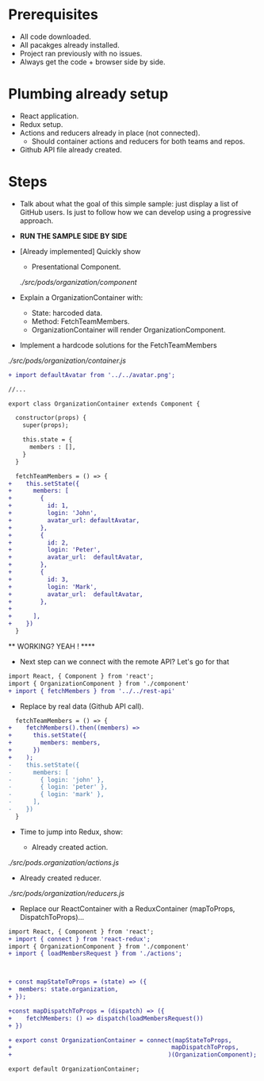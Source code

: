 # Prerequisites

- All code downloaded.
- All pacakges already installed.
- Project ran previously with no issues.
- Always get the code + browser side by side.

# Plumbing already setup 

- React application.
- Redux setup.
- Actions and reducers already in place (not connected).
   - Should container actions and reducers for both teams and repos.
- Github API file already created.


# Steps


- Talk about what the goal of this simple sample: just display a list of GitHub users. Is just to follow how we can develop using a progressive approach.

- **RUN THE SAMPLE SIDE BY SIDE**

- [Already implemented] Quickly show   
   - Presentational Component.

   _./src/pods/organization/component_

- Explain a OrganizationContainer with:
   - State: harcoded data.
   - Method: FetchTeamMembers.
   - OrganizationContainer will render OrganizationComponent.

- Implement a hardcode solutions for the FetchTeamMembers

_./src/pods/organization/container.js_

```diff
+ import defaultAvatar from '../../avatar.png';

//...

export class OrganizationContainer extends Component {

  constructor(props) {
    super(props);  

    this.state = {
      members : [],
    }    
  }

  fetchTeamMembers = () => {
+    this.setState({
+      members: [
+        { 
+          id: 1,
+          login: 'John',
+          avatar_url: defaultAvatar,
+        },
+        { 
+          id: 2,  
+          login: 'Peter',
+          avatar_url:  defaultAvatar,
+        },
+        { 
+          id: 3,    
+          login: 'Mark',
+          avatar_url:  defaultAvatar,
+        },
+
+      ],
+    })
  }  
```

** WORKING? YEAH ! ****

- Next step can we connect with the remote API? Let's go for that

```diff
import React, { Component } from 'react';
import { OrganizationComponent } from './component'
+ import { fetchMembers } from '../../rest-api'
```

- Replace by real data (Github API call).

```diff
  fetchTeamMembers = () => {
+    fetchMembers().then((members) =>
+      this.setState({
+        members: members,
+      })      
+    );
-    this.setState({
-      members: [
-        { login: 'john' },
-        { login: 'peter' },
-        { login: 'mark' },
-      ],
-    })        
  }
```

- Time to jump into Redux, show:

   - Already created action.

_./src/pods.organization/actions.js_

   - Already created reducer.

_./src/pods/organization/reducers.js_


- Replace our ReactContainer with a ReduxContainer (mapToProps, DispatchToProps)...

```diff
import React, { Component } from 'react';
+ import { connect } from 'react-redux';
import { OrganizationComponent } from './component'
+ import { loadMembersRequest } from './actions';



+ const mapStateToProps = (state) => ({
+  members: state.organization,
+ });

+const mapDispatchToProps = (dispatch) => ({
+    fetchMembers: () => dispatch(loadMembersRequest())  
+ })

+ export const OrganizationContainer = connect(mapStateToProps,
+                                             mapDispatchToProps,
+                                            )(OrganizationComponent);

export default OrganizationContainer;
```


